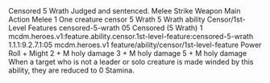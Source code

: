<ability>
  <name>Censored</name>
  <cost>5 Wrath</cost>
  <flavor>Judged and sentenced.</flavor>
  <keywords>
    <keyword>Melee</keyword>
    <keyword>Strike</keyword>
    <keyword>Weapon</keyword>
  </keywords>
  <type>Main Action</type>
  <distance>Melee 1</distance>
  <target>One creature</target>
  <metadata>
    <class>censor</class>
    <cost>5 Wrath</cost>
    <cost_amount>5</cost_amount>
    <cost_resource>Wrath</cost_resource>
    <feature_type>ability</feature_type>
    <file_dpath>Censor/1st-Level Features</file_dpath>
    <item_id>censored-5-wrath</item_id>
    <item_index>05</item_index>
    <item_name>Censored (5 Wrath)</item_name>
    <level>1</level>
    <scc>mcdm.heroes.v1:feature.ability.censor.1st-level-feature:censored-5-wrath</scc>
    <scdc>1.1.1:9.2.7.1:05</scdc>
    <source>mcdm.heroes.v1</source>
    <type>feature/ability/censor/1st-level-feature</type>
  </metadata>
  <effects>
    <effect type="roll">
      <roll>Power Roll + Might</roll>
      <t1>2 + M holy damage</t1>
      <t2>3 + M holy damage</t2>
      <t3>5 + M holy damage</t3>
    </effect>
    <effect type="mundane">When a target who is not a leader or solo creature is made winded by this ability, they are reduced to 0 Stamina.</effect>
  </effects>
</ability>
